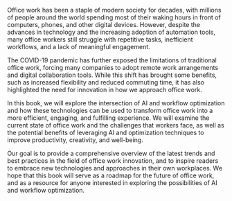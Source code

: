 

Office work has been a staple of modern society for decades, with millions of people around the world spending most of their waking hours in front of computers, phones, and other digital devices. However, despite the advances in technology and the increasing adoption of automation tools, many office workers still struggle with repetitive tasks, inefficient workflows, and a lack of meaningful engagement.

The COVID-19 pandemic has further exposed the limitations of traditional office work, forcing many companies to adopt remote work arrangements and digital collaboration tools. While this shift has brought some benefits, such as increased flexibility and reduced commuting time, it has also highlighted the need for innovation in how we approach office work.

In this book, we will explore the intersection of AI and workflow optimization and how these technologies can be used to transform office work into a more efficient, engaging, and fulfilling experience. We will examine the current state of office work and the challenges that workers face, as well as the potential benefits of leveraging AI and optimization techniques to improve productivity, creativity, and well-being.

Our goal is to provide a comprehensive overview of the latest trends and best practices in the field of office work innovation, and to inspire readers to embrace new technologies and approaches in their own workplaces. We hope that this book will serve as a roadmap for the future of office work, and as a resource for anyone interested in exploring the possibilities of AI and workflow optimization.
